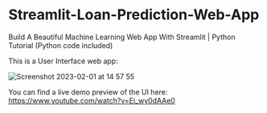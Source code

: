 # Streamlit-Loan-Prediction-Web-App

Build A Beautiful Machine Learning Web App With Streamlit | Python Tutorial (Python code included)

This is a User Interface web app:


![Screenshot 2023-02-01 at 14 57 55](https://user-images.githubusercontent.com/68427979/216192467-2fdb5b25-d1da-484d-af50-f0b2777ae869.png)


You can find a live demo preview of the UI here: https://www.youtube.com/watch?v=Ei_wy0dAAe0

